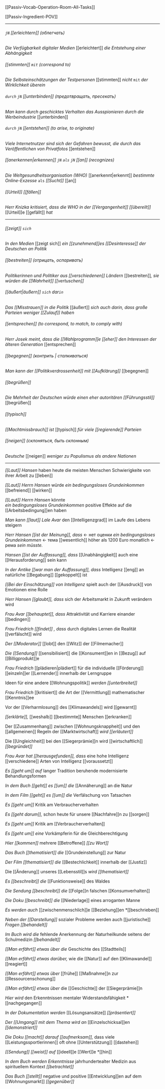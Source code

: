 [[Passiv-Vocab-Operation-Room-All-Tasks]]

[[Passiv-Ingredient-POV]]

---
###### `jN` [[erleichtern]] *(облегчать)*
*Die Verfügbarkeit digitaler Medien* [[erleichtert]] *die Entstehung einer Abhängigkeit*

###### [[stimmten]] `mit` *(correspond to)*
*Die Selbsteinschätzungen der Testpersonen* [[stimmten]] *nicht* `mit` *der Wirklichkeit überein*

###### `durch` `jN` [[unterbinden]] *(предотвращать, пресекать)*
*Man kann durch geschicktes Verhalten das Ausspionieren durch die Werbeindustrie* [[unterbinden]]

###### `durch` `jN` [[entstehen]] *(to arise, to originate)*
*Viele Internetnutzer sind sich der Gefahren bewusst, die durch das Veröffentlichen von Privatfotos* [[entstehen]]

###### [[anerkennen|erkennen]] `jN` `als` `jN` [[an]] *(recognizes)*
*Die Weltgesundheitsorganisation (WHO)* [[anerkennt|erkennt]] *bestimmte Online-Exzesse* `als` *[[Sucht]]* [[an]]

###### [[Urteil]] [[fällen]]
*Herr Knizka kritisiert, dass die WHO in der [[Vergangenheit]] [[übereilt]]* [[Urteil]]e [[gefällt]] *hat*


---

###### [[zeigt]] `sich`
*In den Medien* [[zeigt sich]] *ein [[zunehmend]]es [[Desinteresse]] der Deutschen an Politik*

###### [[bestreiten]] *(отрицать, оспаривать)*
*Politikerinnen und Politiker aus [[verschiedenen]] Ländern* [[bestreiten]]*, sie würden die [[Wahrheit]] [[vertuschen]]*

###### [[äußert|äußern]] `sich` dar`in`
*Das [[Misstrauen]] in die Politik* [[äußert]] *sich auch darin, dass große Parteien weniger [[Zulauf]] haben*

###### [[entsprechen]] *(to correspond, to match, to comply with)*
*Herr Josek meint, dass die [[Wahlprogramm]]e [[eher]] den Interessen der älteren Generation* [[entsprechen]]

###### [[begegnen]] *(контрить | сталкиваться)*
*Man kann der [[Politikverdrossenheit]] mit [[Aufklärung]]* [[begegnen]]

###### [[begrüßen]]
*Die Mehrheit der Deutschen würde einen eher autoritären [[Führungsstil]]* [[begrüßen]]

###### [[typisch]]
*[[Machtmissbrauch]] ist* [[typisch]] *für viele [[regierende]] Parteien*

###### [[neigen]] *(склоняться, быть склонным)*
*Deutsche* [[neigen]] *weniger zu Populismus als andere Nationen*

---


*[[Laut]] Hansen* 
haben heute die meisten Menschen Schwierigkeite von ihrer Arbeit zu [[leben]]

*[[Laut]] Herrn Hansen* 
würde 
*ein bedingungsloses Grundeinkommen* 
[[befreiend]] [[wirken]]

*[[Laut]] Herrn Hansen* 
könnte  
*ein bedingungsloses Grundeinkommen* 
positive Effekte auf die [[Arbeitsbedingung]]en haben

*Man kann [[laut]] Lale Avar* 
den [[Intelligenzgrad]] im Laufe des Lebens steigern

*Herr Hansen [[ist der Meinung]], dass*                                   <- нет оценки
*ein bedingungsloses Grundeinkommen*                           <- тема
[[wesentlich]] höher als 1200 Euro monatlich                       <- рема
*sein müsste.*

*Hansen [[ist der Auffassung]], dass* 
[[Unabhängigkeit]] auch eine [[Herausforderung]] sein kann

*In der Antike [[war man der Auffassung]], dass* 
Intelligenz [[eng]] an natürliche [[Begabung]] [[gekoppelt]] ist

*[[Bei der Einschätzung]] von Intelligenz* 
spielt auch der [[Ausdruck]] von Emotionen eine Rolle

*Herr Hansen [[glaubt]], dass* 
sich der Arbeitsmarkt in Zukunft verändern wird

*Frau Avar [[behauptet]], dass* 
Attraktivität und Karriere einander [[bedingen]]

*Frau Friedrich [[findet]] , dass* 
durch digitales Lernen die Realität [[verfälscht]] wird 

*Der [[Moderator]]* 
[[lobt]] den [[Witz]] der [[Filmemacher]]

*Die [[Sendung]]* 
[[sensibilisiert]] die [[Konsument]]en in [[Bezug]] auf [[Billigprodukt]]e

*Frau Friedrich* 
[[plädieren|plädiert]] für die individuelle [[Förderung]] [[einzeln]]er [[Lernender]] innerhalb der Lerngruppe 

Ideen für eine andere [[Wohnungspolitik]] 
*werden [[unterbreitet]]*

*Frau Friedrich* [[kritisiert]] 
die Art der [[Vermittlung]] mathematischer [[Kenntnis]]ee 

Vor der [[Verharmlosung]] des [[Klimawandels]] wird [[gewarnt]]

*[[erklärte]],* [[weshalb]] [[bestimmte]] Menschen [[erkranken]]

Der [[Zusammenhang]] zwischen [[Wohnungsknappheit]] und den [[allgemeinen]] Regeln der [[Marktwirtschaft]]
*wird [[erläutert]]*

Die [[Ungleichheit]] bei den [[Siegerprämie]]n wird [[wirtschaftlich]] 
*[[begründet]]*

*Frau Avar hat [[herausgefunden]], dass* 
eine hohe Intelligenz [[verschiedene]] Arten von Intelligenz [[voraussetzt]]

*Es [[geht um]] auf* 
langer Tradition beruhende modernisierte Behandlungsformen

*In dem Buch [[geht]] es [[um]] die* 
[[Annäherung]] an die Natur

*In dem Film [[geht]] es [[um]] die* 
Verfälschung von Tatsachen

*Es [[geht um]]* 
Kritik am Verbraucherverhalten

*Es [[geht darum]],* 
schon heute für unsere [[Nachfahre]]n zu [[sorgen]]

*Es [[geht um]]* 
Kritik am [[Verbraucherverhalten]]

*Es [[geht um]] eine* 
Vorkämpferin für die Gleichberechtigung

*Hier [[kommen]]* 
mehrere [[Betroffene]] *[[zu Wort]]*

*Das Buch [[thematisiert]] die*
[[Grundeinstellung]] zur Natur

*Der Film [[thematisiert]] die* 
[[Bestechlichkeit]] innerhalb der [[Justiz]]

Die [[Änderung]] unseres [[Lebensstil]]s 
*wird [[thematisiert]]* 

*Es [[beschreibt]] die* 
[[Funktionsweise]] des Waldes

*Die Sendung [[beschreibt]] die* 
[[Folge]]n falschen [[Konsumverhalten]]

*Die Doku [[beschreibt]] die* 
[[Niederlage]] eines arroganten Manne

*Es werden auch* 
[[zwischenmenschlich]]e [[Beziehung]]en 
*[[beschrieben]]

*Neben der [[Darstellung]]* 
sozialer Probleme werden auch [[juristische]] 
*Fragen [[behandelt]]*

*Im Buch wird die* 
fehlende Anerkennung der Naturheilkunde seitens der Schulmedizin 
*[[behandelt]]*

*[[Man erfährt]] etwas über die* 
Geschichte des [[Stadtteils]]

*[[Man erfährt]] etwas darüber,* 
wie die [[Natur]] auf den [[Klimawandel]] [[reagiert]]

*[[Man erfährt]] etwas über* 
[[frühe]] [[Maßnahme]]n zur [[Ressourcenschonung]]

*[[Man erfährt]] etwas über* 
die [[Geschichte]] der [[Siegerprämie]]n

*Hier wird*
den Erkenntnissen mentaler Widerstandsfähigkeit 
*[[nachgegangen]]

*In der Dokumentation werden* 
[[Lösungsansätze]] 
*[[präsentiert]]*

*Der [[Umgang]] mit dem Thema wird an* 
[[Einzelschicksal]]en 
*[[demonstriert]]*

*Die Doku [[macht]] darauf [[aufmerksam]],* 
dass viele [[Leistungssportlerinnen]] oft ohne [[Unterstützung]] [[dastehen]]

*[[Sendung]] [[weist]] auf* [[ideell]]e [[Wert]]e *[[hin]]

*In dem Buch werden Erkenntnisse* 
jahrhundertealter Medizin aus spirituellem Kontext 
*[[betrachtet]]*

*Das Buch [[stellt]]* 
negative und positive [[Entwicklung]]en auf dem [[Wohnungsmarkt]] 
*[[gegenüber]]*

